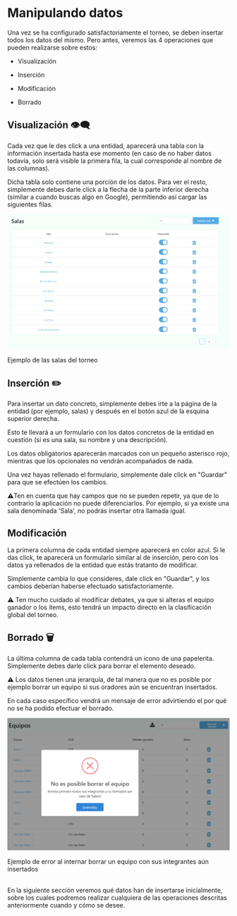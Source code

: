 # Manipulando datos

Una vez se ha configurado satisfactoriamente el torneo, se deben insertar todos los datos del mismo. Pero antes, veremos las 4 operaciones que pueden realizarse sobre estos:

* Visualización

* Inserción

* Modificación

* Borrado


## Visualización 👁️‍🗨️

Cada vez que le des click a una entidad, aparecerá una tabla con la información insertada hasta ese momento (en caso de no haber datos todavía, solo será visible la primera fila, la cual corresponde al nombre de las columnas).

Dicha tabla solo contiene una porción de los datos. Para ver el resto, simplemente debes darle click a la flecha de la parte inferior derecha (similar a cuando buscas algo en Google), permitiendo así cargar las siguientes filas.

![Ejemplo de visualización](_images/ejemplo_visualizacion.png)

<div class="caption"> Ejemplo de las salas del torneo</div>


## Inserción ✏️

Para insertar un dato concreto, simplemente debes irte a la página de la entidad (por ejemplo, salas) y después en el botón azul de la esquina superior derecha.

Esto te llevará a un formulario con los datos concretos de la entidad en cuestión (si es una sala, su nombre y una descripción).

Los datos obligatorios aparecerán marcados con un pequeño asterisco rojo, mientras que los opcionales no vendrán acompañados de nada.

Una vez hayas rellenado el formulario, simplemente dale click en "Guardar" para que se efectúen los cambios.

<div class="warning">

⚠️Ten en cuenta que hay campos que no se pueden repetir, ya que de lo contrario la aplicación no puede diferenciarlos. Por ejemplo, si ya existe una sala denominada 'Sala', no podrás insertar otra llamada igual.

</div>


## Modificación 

La primera columna de cada entidad siempre aparecerá en color azul. Si le das click, te aparecerá un formulario similar al de inserción, pero con los datos ya rellenados de la entidad que estás tratanto de modificar.

Simplemente cambia lo que consideres, dale click en "Guardar", y los cambios deberían haberse efectuado satisfactoriamente.

<div class="warning">

⚠️ Ten mucho cuidado al modificar debates, ya que si alteras el equipo ganador o los ítems, esto tendrá un impacto directo en la clasificación global del torneo.

</div>

## Borrado 🗑️

La última columna de cada tabla contendrá un icono de una papelerita. Simplemente debes darle click para borrar el elemento deseado.

<div class="warning">

⚠️ Los datos tienen una jerarquía, de tal manera que no es posible por ejemplo borrar un equipo si sus oradores aún se encuentran insertados.

En cada caso específico vendrá un mensaje de error advirtiendo el por qué no se ha podido efectuar el borrado.

</div>

![Ejemplo de error de borrado](_images/ejemplo_error_borrado.png)

<div class="caption">Ejemplo de error al internar borrar un equipo con sus integrantes aún insertados</div>

<br>

En la siguiente sección veremos qué datos han de insertarse inicialmente, sobre los cuales podremos realizar cualquiera de las operaciones descritas anteriormente cuando y cómo se desee.